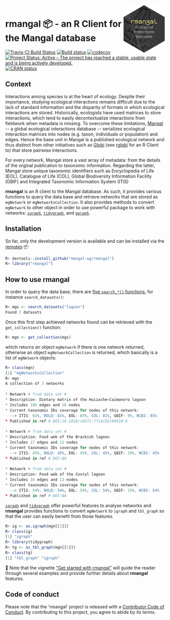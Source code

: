 <img src="man/figures/rmangal.png" width="130" align="right"/>

# rmangal :package: - an R Client for the Mangal database

[![Travis-CI Build Status](https://travis-ci.org/mangal-wg/rmangal.svg?branch=master)](https://travis-ci.org/mangal-wg/rmangal)
[![Build status](https://ci.appveyor.com/api/projects/status/mibs2ni969xiqgrd?svg=true)](https://ci.appveyor.com/project/KevCaz/rmangal)
[![codecov](https://codecov.io/gh/mangal-wg/rmangal/branch/master/graph/badge.svg)](https://codecov.io/gh/mangal-wg/rmangal)
[![Project Status: Active – The project has reached a stable, usable state and is being actively developed.](https://www.repostatus.org/badges/latest/active.svg)](https://www.repostatus.org/#active)
[![CRAN status](https://www.r-pkg.org/badges/version/rmangal)](http://www.r-pkg.org/badges/version/rmangal)


## Context

Interactions among species is at the heart of ecology. Despite their importance,
studying ecological interactions remains difficult due to the lack of standard
information and the disparity of formats in which ecological interactions are
stored. Historically, ecologists have used matrices to store interactions, which
tend to easily decontextualize interactions from fieldwork when metadata is
missing. To overcome these limitations, [Mangal](https://mangal.io/#/) -- a
global ecological interactions database -- serializes ecological interaction
matrices into nodes (e.g. taxon, individuals or population) and edges. Hence the
base unit in Mangal is a published ecological network and thus distinct from
other initiatives such as [Globi](https://www.globalbioticinteractions.org/)
(see [rglobi](https://github.com/ropensci/rglobi) for an R Client to) that store
pairwise interactions.

For every network, Mangal store a vast array of metadata: from the details
of the orginal publication to taxonomic information. Regarding the latter, Mangal store unique taxonomic identifiers such as Encyclopedia
of Life (EOL), Catalogue of Life (COL), Global Biodiversity Information Facility
(GBIF) and Integrated Taxonomic Information System (ITIS)

**rmangal** is an R client to the Mangal database. As such, it provides various functions to query the data base and retrieve networks that are stored as
`mgNetwork` or `mgNetworksCollection`. It also provides methods to convert `mgNetwork` to other object in order to use powerful package to work with networks: [`igraph`](https://igraph.org/r/), [`tidygraph`](https://github.com/thomasp85/tidygraph), and [`ggraph`](https://github.com/thomasp85/ggraph).




## Installation

So far, only the development version is available and can be installed via the [remotes](https://CRAN.R-project.org/package=remotes) :package:

```r
R> devtools::install_github("mangal-wg/rmangal")
R> library("rmangal")
```


## How to use rmangal

In order to query the data base, there are [five `search_*()` functions](), for instance `search_datasets()`:

```r
R> mgs <- search_datasets("lagoon")
Found 2 datasets
```

Once this first step achieved networks found can be retrieved with the `get_collection()` function:

```r
R> mgn <- get_collection(mgs)
```

which returns an object `mgNetwork` if there is one network returned, otherwise
an object `mgNetworkCollection` is returned, which basically is a list of
`mgNetwork` objects:


```r
R> class(mgn)
[1] "mgNetworksCollection"
R> mgn
A collection of 3 networks

* Network # from data set #
* Description: Dietary matrix of the Huizache–Caimanero lagoon
* Includes 189 edges and 26 nodes
* Current taxonomic IDs coverage for nodes of this network:
  --> ITIS: 81%, BOLD: 81%, EOL: 85%, COL: 81%, GBIF: 0%, NCBI: 85%
* Published in ref # DOI:10.1016/s0272-7714(02)00410-9

* Network # from data set #
* Description: Food web of the Brackish lagoon
* Includes 27 edges and 11 nodes
* Current taxonomic IDs coverage for nodes of this network:
  --> ITIS: 45%, BOLD: 45%, EOL: 45%, COL: 45%, GBIF: 18%, NCBI: 45%
* Published in ref # DOI:NA

* Network # from data set #
* Description: Food web of the Costal lagoon
* Includes 34 edges and 13 nodes
* Current taxonomic IDs coverage for nodes of this network:
  --> ITIS: 54%, BOLD: 54%, EOL: 54%, COL: 54%, GBIF: 15%, NCBI: 54%
* Published in ref # DOI:NA
```

[`igraph`](https://igraph.org/r/) and
[`tidygraph`](https://github.com/thomasp85/tidygraph) offer powerful features to
analyse networks and **rmangal** provides functions to convert `mgNetwork` to
`igraph` and `tbl_graph` so that the user can easily benefit from those
features.

```r
R> ig <- as.igraph(mgn[[1]])
R> class(ig)
[1] "igraph"
R> library(tidygraph)
R> tg <- as_tbl_graph(mgn[[1]])
R> class(tg)
[1] "tbl_graph" "igraph"
```

:book: Note that the vignette ["Get started with
rmangal"](https://mangal-wg.github.io/rmangal/articles/rmangal.html) will guide
the reader through several examples and provide further details about **rmangal** features.



## Code of conduct

Please note that the 'rmangal' project is released with a [Contributor Code of Conduct](CODE_OF_CONDUCT.md). By contributing to this project, you agree to abide by its terms.
